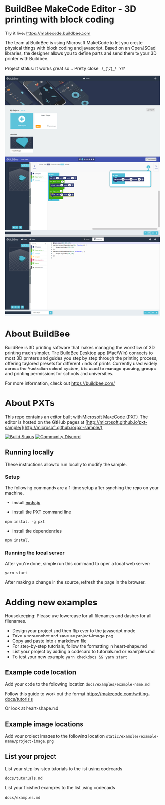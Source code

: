 # BuildBee MakeCode Editor - 3D printing with block coding
Try it live: https://makecode.buildbee.com

The team at BuildBee is using Microsoft MakeCode to let you create physical things with block coding and javascript.  Based on an OpenJSCad libraries, the designer allows you to define parts and send them to your 3D printer with Buildbee. 

Project status: It works great so... Pretty close ¯\\\_(ツ)\_/¯ ?!?

![projects](./docs/screenshots/projects.png)
![tutorials](./docs/screenshots/tutorial.png)
![javascript](./docs/screenshots/javascript.png)

# About BuildBee 
BuildBee is 3D printing software that makes managing the workflow of 3D printing much simpler.  The BuildBee Desktop app (Mac/Win) connects to most 3D printers and guides you step by step through the printing process, offering taylored presets for different kinds of prints. Currently used widely across the Australian school system, it is used to manage queuing, groups and printing permissions for schools and universities. 

For more information, check out 
https://buildbee.com/

# About PXTs

This repo contains an editor built with [Microsoft MakeCode (PXT)](https://github.com/Microsoft/pxt). The editor is hosted on the GitHub pages at [http://microsoft.github.io/pxt-sample/](http://microsoft.github.io/pxt-sample/)

[![Build Status](https://travis-ci.org/Microsoft/pxt-sample.svg?branch=master)](https://travis-ci.org/Microsoft/pxt-sample)
[![Community Discord](https://img.shields.io/discord/448979533891371018.svg)](https://aka.ms/makecodecommunity)



## Running locally

These instructions allow to run locally to modify the sample.

### Setup

The following commands are a 1-time setup after synching the repo on your machine.

* install [node.js](https://nodejs.org/en/)

* install the PXT command line
```
npm install -g pxt
```
* install the dependencies
```
npm install
```

### Running the local server

After you're done, simple run this command to open a local web server:
```
yarn start
```

After making a change in the source, refresh the page in the browser.


# Adding new examples

Housekeeping: Please use lowercase for all filenames and dashes for all filenames.


* Design your project and then flip over to the javascript mode
* Take a screenshot and save as project-image.png
* Copy and paste into a markdown file
* For step-by-step tutorials, follow the formatting in heart-shape.md
* List your project by adding a codecard to tutorials.md or examples.md
* To test your new example 
```yarn checkdocs && yarn start```


## Example code location
Add your code to the following location
```docs/examples/example-name.md```

Follow this guide to work out the format
https://makecode.com/writing-docs/tutorials

Or look at heart-shape.md

## Example image locations
Add your project images to the following location
```static/examples/example-name/project-image.png```

## List your project
List your step-by-step tutorials to the list using codecards

```docs/tutorials.md```

List your finished examples to the list using codecards
 
```docs/examples.md```

